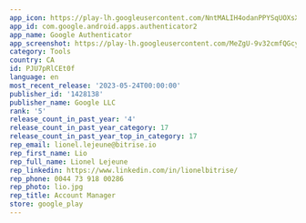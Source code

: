 ```yaml
---
app_icon: https://play-lh.googleusercontent.com/NntMALIH4odanPPYSqUOXsX8zy_giiK2olJiqkcxwFIOOspVrhMi9Miv6LYdRnKIg-3R
app_id: com.google.android.apps.authenticator2
app_name: Google Authenticator
app_screenshot: https://play-lh.googleusercontent.com/MeZgU-9v32cmfQGcynMCAdcR-yAvgGr2zHvbyq3Wf5w22rW_7bIMNVqbq11c_TohcMQ
category: Tools
country: CA
id: PJU7pRlCEt0f
language: en
most_recent_release: '2023-05-24T00:00:00'
publisher_id: '1428138'
publisher_name: Google LLC
rank: '5'
release_count_in_past_year: '4'
release_count_in_past_year_category: 17
release_count_in_past_year_top_in_category: 17
rep_email: lionel.lejeune@bitrise.io
rep_first_name: Lio
rep_full_name: Lionel Lejeune
rep_linkedin: https://www.linkedin.com/in/lionelbitrise/
rep_phone: 0044 73 918 00286
rep_photo: lio.jpg
rep_title: Account Manager
store: google_play
---
```

